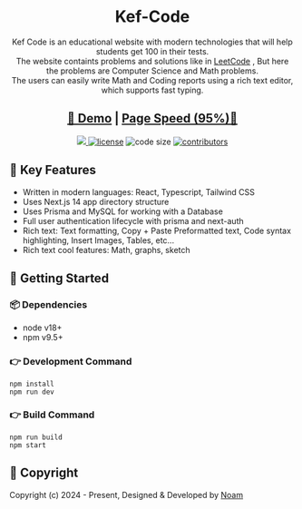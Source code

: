 <h1 align=center>Kef-Code</h1>

<p align=center>Kef Code is an educational website with modern technologies that will help students get 100 in their tests.<br />
                The website containts problems and solutions like in <a href="https://leetcode.com">LeetCode</a>
                , But here the problems are Computer Science and Math problems.<br />
                The users can easily write Math and Coding reports using a rich text editor, which supports fast typing.</p>

<h2 align="center"> <a target="_blank" href="https://kef-code.vercel.app/" rel="nofollow">👀 Demo</a> | <a  target="_blank" href="https://pagespeed.web.dev/analysis/https-kef-code-vercel-app/vc8mnzs3zo?form_factor=desktop">Page Speed (95%)🚀</a>
</h2>

<p align=center>

  <a href="https://github.com/vercel/next.js/releases/tag/v14.0.3" alt="Contributors">
    <img src="https://img.shields.io/static/v1?label=NEXTJS&message=13.4&color=000&logo=nextjs" />
  </a>

  <a href="https://github.com/noams24/Kef-Code/blob/main/LICENSE">
    <img src="https://img.shields.io/github/license/noams24/Kef-Code" alt="license"></a>

  <img src="https://img.shields.io/github/languages/code-size/noams24/Kef-Code" alt="code size">

  <a href="https://github.com/noams24/Kef-Code/graphs/contributors">
    <img src="https://img.shields.io/github/contributors/noams24/Kef-Code" alt="contributors"></a>
</p>

## 📌 Key Features

- Written in modern languages: React, Typescript, Tailwind CSS
- Uses Next.js 14 app directory structure
- Uses Prisma and MySQL for working with a Database
- Full user authentication lifecycle with prisma and next-auth
- Rich text: Text formatting, Copy + Paste Preformatted text, Code syntax highlighting, Insert Images, Tables, etc...
- Rich text cool features: Math, graphs, sketch

## 🚀 Getting Started

### 📦 Dependencies

- node v18+
- npm v9.5+

### 👉 Development Command

```
npm install
npm run dev
```

### 👉 Build Command

```
npm run build
npm start
```

<!-- licence -->

## 📝 Copyright

Copyright (c) 2024 - Present, Designed & Developed by [Noam](https://github.com/noams24)